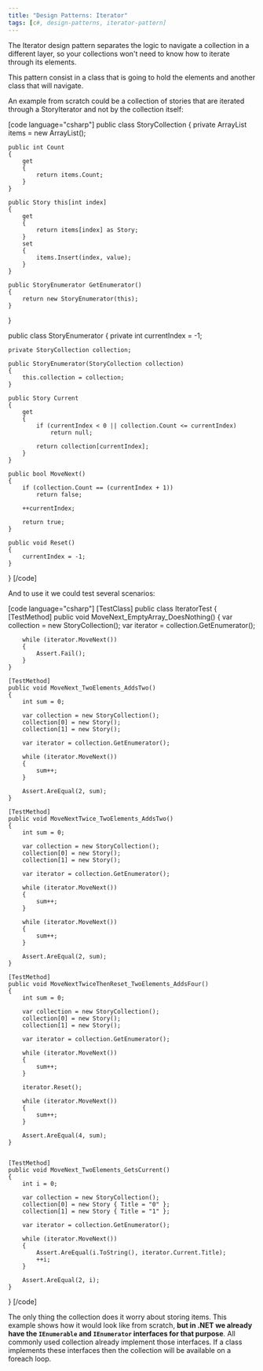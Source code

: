 ```yaml
---
title: "Design Patterns: Iterator"
tags: [c#, design-patterns, iterator-pattern]
---
```


The Iterator design pattern separates the logic to navigate a collection in a different layer, so your collections won't need to know how to iterate through its elements.

This pattern consist in a class that is going to hold the elements and another class that will navigate.
<!--more-->

An example from scratch could be a collection of stories that are iterated through a StoryIterator and not by the collection itself:

[code language="csharp"]
public class StoryCollection
{
    private ArrayList items = new ArrayList();

    public int Count
    {
        get
        {
            return items.Count;
        }
    }

    public Story this[int index]
    {
        get
        {
            return items[index] as Story;
        }
        set
        {
            items.Insert(index, value);
        }
    }

    public StoryEnumerator GetEnumerator()
    {
        return new StoryEnumerator(this);
    }
}

public class StoryEnumerator
{
    private int currentIndex = -1;

    private StoryCollection collection;

    public StoryEnumerator(StoryCollection collection)
    {
        this.collection = collection;
    }

    public Story Current
    {
        get
        {
            if (currentIndex < 0 || collection.Count <= currentIndex)
                return null;

            return collection[currentIndex];
        }
    }

    public bool MoveNext()
    {
        if (collection.Count == (currentIndex + 1))
            return false;

        ++currentIndex;

        return true;
    }

    public void Reset()
    {
        currentIndex = -1;
    }
}
[/code]

And to use it we could test several scenarios:

[code language="csharp"]
[TestClass]
public class IteratorTest
{
    [TestMethod]
    public void MoveNext_EmptyArray_DoesNothing()
    {
        var collection = new StoryCollection();
        var iterator = collection.GetEnumerator();

        while (iterator.MoveNext())
        {
            Assert.Fail();
        }
    }

    [TestMethod]
    public void MoveNext_TwoElements_AddsTwo()
    {
        int sum = 0;

        var collection = new StoryCollection();
        collection[0] = new Story();
        collection[1] = new Story();

        var iterator = collection.GetEnumerator();

        while (iterator.MoveNext())
        {
            sum++;
        }

        Assert.AreEqual(2, sum);
    }

    [TestMethod]
    public void MoveNextTwice_TwoElements_AddsTwo()
    {
        int sum = 0;

        var collection = new StoryCollection();
        collection[0] = new Story();
        collection[1] = new Story();

        var iterator = collection.GetEnumerator();

        while (iterator.MoveNext())
        {
            sum++;
        }

        while (iterator.MoveNext())
        {
            sum++;
        }

        Assert.AreEqual(2, sum);
    }

    [TestMethod]
    public void MoveNextTwiceThenReset_TwoElements_AddsFour()
    {
        int sum = 0;

        var collection = new StoryCollection();
        collection[0] = new Story();
        collection[1] = new Story();

        var iterator = collection.GetEnumerator();

        while (iterator.MoveNext())
        {
            sum++;
        }

        iterator.Reset();

        while (iterator.MoveNext())
        {
            sum++;
        }

        Assert.AreEqual(4, sum);
    }


    [TestMethod]
    public void MoveNext_TwoElements_GetsCurrent()
    {
        int i = 0;

        var collection = new StoryCollection();
        collection[0] = new Story { Title = "0" };
        collection[1] = new Story { Title = "1" };

        var iterator = collection.GetEnumerator();

        while (iterator.MoveNext())
        {
            Assert.AreEqual(i.ToString(), iterator.Current.Title);
            ++i;
        }

        Assert.AreEqual(2, i);
    }
}
[/code]

The only thing the collection does it worry about storing items. This example shows how it would look like from scratch, <strong>but in .NET we already have the <code>IEnumerable</code> and <code>IEnumerator</code> interfaces for that purpose</strong>. All commonly used collection already implement those interfaces. If a class implements these interfaces then the collection will be available on a foreach loop.
